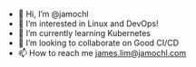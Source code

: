 - 👋 Hi, I’m @jamochl
- 👀 I’m interested in Linux and DevOps!
- 🌱 I’m currently learning Kubernetes
- 💞️ I’m looking to collaborate on Good CI/CD
- 📫 How to reach me james.lim@jamochl.com

<!---
jamochl/jamochl is a ✨ special ✨ repository because its `README.md` (this file) appears on your GitHub profile.
You can click the Preview link to take a look at your changes.
--->

